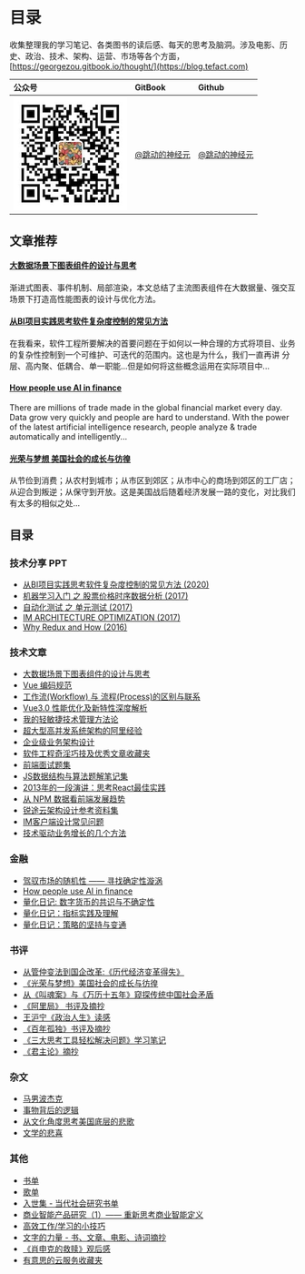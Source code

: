 # 目录

收集整理我的学习笔记、各类图书的读后感、每天的思考及脑洞。涉及电影、历史、政治、技术、架构、运营、市场等各个方面，[https://georgezou.gitbook.io/thought/](https://blog.tefact.com)

| 公众号 | GitBook | Github |
| :--- | :--- | :--- |
| ![pic](.gitbook/assets/wechat_o.jpg) | [@跳动的神经元](https://blog.tefact.com) | [@跳动的神经元](https://github.com/georgezouq/blog) |

## 文章推荐

#### [大数据场景下图表组件的设计与思考](ji-shu-wen-zhang/da-shu-ju-chang-jing-xia-tu-biao-zu-jian-de-she-ji-yu-si-kao.md)

渐进式图表、事件机制、局部渲染，本文总结了主流图表组件在大数据量、强交互场景下打造高性能图表的设计与优化方法。

#### [从BI项⽬实践思考软件复杂度控制的常⻅⽅法](https://github.com/georgezouq/blog/tree/e735e5140d2f9df05e543376fcf388e8b14fdda6/技术文章/从BI项目实践思考软件复杂度控制的常见方法.pdf)

在我看来，软件工程所要解决的首要问题在于如何以一种合理的方式将项目、业务的复杂性控制到一个可维护、可迭代的范围内。这也是为什么，我们一直再讲 分层、高内聚、低耦合、单一职能...但是如何将这些概念运用在实际项目中...

#### [How people use AI in finance](https://github.com/georgezouq/awesome-ai-in-finance)

There are millions of trade made in the global financial market every day. Data grow very quickly and people are hard to understand. With the power of the latest artificial intelligence research, people analyze & trade automatically and intelligently...

#### [光荣与梦想 美国社会的成长与彷徨](shu-ping-ying-ping/guang-rong-yu-meng-xiang.md)

从节俭到消费；从农村到城市；从市区到郊区；从市中心的商场到郊区的工厂店；从迎合到叛逆；从保守到开放。这是美国战后随着经济发展一路的变化，对比我们有太多的相似之处...

## 目录

### 技术分享 PPT

* [从BI项⽬实践思考软件复杂度控制的常⻅⽅法 \(2020\)](https://github.com/georgezouq/blog/tree/e735e5140d2f9df05e543376fcf388e8b14fdda6/技术文章/从BI项目实践思考软件复杂度控制的常见方法.pdf)
* [机器学习入门 之 股票价格时序数据分析 \(2017\)](https://slides.com/georgezou/title-text)
* [自动化测试 之 单元测试 \(2017\)](https://slides.com/georgezou/unit-test)
* [IM ARCHITECTURE OPTIMIZATION \(2017\)](https://slides.com/georgezou/deck)
* [Why Redux and How \(2016\)](https://slides.com/georgezou/why-redux)

### 技术文章

* [大数据场景下图表组件的设计与思考](ji-shu-wen-zhang/da-shu-ju-chang-jing-xia-tu-biao-zu-jian-de-she-ji-yu-si-kao.md)
* [Vue 编码规范](ji-shu-wen-zhang/vue-bian-ma-gui-fan.md)
* [工作流\(Workflow\) 与 流程\(Process\)的区别与联系](https://juejin.im/post/5efe7bab6fb9a07e9608bf8e)
* [Vue3.0 性能优化及新特性深度解析](https://juejin.im/post/5ef576605188252e5c575645)
* [我的轻敏捷技术管理方法论](ji-shu-wen-zhang/wo-de-qing-min-jie-ji-shu-guan-li-fang-fa-lun.md)
* [超大型高并发系统架构的阿里经验](ji-shu-wen-zhang/chao-da-xing-gao-bing-fa-xi-tong-jia-gou-deali-jing-yan.md)
* [企业级业务架构设计](shu-ping-ying-ping/qi-ye-ji-ye-wu-jia-gou.md)
* [软件工程奇淫巧技及优秀文章收藏夹](ji-shu-wen-zhang/ruan-jian-gong-cheng-qi-yin-qiao-ji-ji-you-xiu-wen-zhang-shou-cang-jia.md)
* [前端面试题集](https://github.com/georgezouq/interview)
* [JS数据结构与算法题解笔记集](ji-shu-wen-zhang/js-shu-ju-jie-gou-yu-suan-fa-ti-jie-bi-ji-ji.md)
* [2013年的一段演讲：思考React最佳实践](ji-shu-wen-zhang/si-kao-react-zui-jia-shi-jian.md)
* [从 NPM 数据看前端发展趋势](ji-shu-wen-zhang/cong-npm-shu-ju-kan-qian-duan-de-fa-zhan-qu-shi.md)
* [锐途云架构设计参考资料集](ji-shu-wen-zhang/rui-tu-yun-jia-gou-she-ji-can-kao-zi-liao-ji.md)
* [IM客户端设计常见问题](ji-shu-wen-zhang/im-ke-hu-duan-she-ji-chang-jian-wen-ti.md)
* [技术驱动业务增长的几个方法](ji-shu-wen-zhang/ji-shu-qu-dong-ye-wu-zeng-chang-de-ji-ge-fang-fa.md)

### 金融

* [驾驭市场的随机性 —— 寻找确定性漩涡](jin-rong-liang-hua/hun-dun-li-lun-yu-jin-rong-shi-chang-xun-zhao-que-ding-xing-xuan-wo.md)
* [How people use AI in finance](https://github.com/georgezouq/awesome-ai-in-finance)
* [量化日记: 数字货币的共识与不确定性](jin-rong-liang-hua/liang-hua-ri-ji-20180814.md)
* [量化日记：指标实践及理解](jin-rong-liang-hua/liang-hua-ri-ji-20180811.md)
* [量化日记：策略的坚持与变通](jin-rong-liang-hua/liang-hua-ri-ji-20180802.md)

### 书评

* [从管仲变法到国企改革:《历代经济变革得失》](shu-ping-ying-ping/cong-guan-zhong-bian-fa-dao-guo-qi-gai-ge-li-dai-jing-ji-bian-ge-de-shi.md)
* [《光荣与梦想》美国社会的成长与彷徨](shu-ping-ying-ping/guang-rong-yu-meng-xiang.md)
* [从《叫魂案》与《万历十五年》窥探传统中国社会矛盾](za-wen/mingqing.md)
* [《阿里局》 书评及摘抄](shu-ping-ying-ping/a-li-ju.md)
* [王沪宁《政治人生》读感](shu-ping-ying-ping/politicallife.md)
* [《百年孤独》书评及摘抄](shu-ping-ying-ping/cienanosdesoledad.md)
* [《三大思考工具轻松解决问题》学习笔记](shu-ping-ying-ping/san-da-si-kao-gong-ju-qing-song-jie-jue-wen-ti.md)
* [《君主论》摘抄](shu-ping-ying-ping/jun-zhu-lun.md)

### 杂文

* [马男波杰克](shu-ping-ying-ping/ma-nan-bo-jie-ke.md)
* [事物背后的逻辑](za-wen/shi-wu-bei-hou-de-luo-ji.md)
* [从文化角度思考美国底层的悲歌](za-wen/cong-wen-hua-jiao-du-si-kao-mei-guo-di-ceng-de-bei-ge.md)
* [文学的悲喜](za-wen/wen-xue-de-bei-xi.md)

### 其他

* [书单](shu-dan.md)
* [歌单](qi-ta/songlist.md)
* [入世集 - 当代社会研究书单](shu-ping-ying-ping/ru-shi-ji.md)
* [商业智能产品研究（1）—— 重新思考商业智能定义]()
* [高效工作/学习的小技巧](za-wen/gao-xiao-neng-de-xiao-ji-qiao.md)
* [文字的力量 - 书、文章、电影、诗词摘抄](qi-ta/thepowerofwords.md)
* [《肖申克的救赎》观后感](shu-ping-ying-ping/xiao-shen-ke-de-jiu-shu.md)
* [有意思的云服务收藏夹](qi-ta/cloudservices.md)

